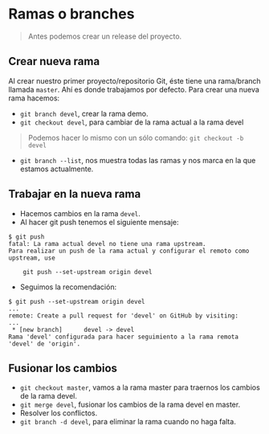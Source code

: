
# Ramas o branches

> Antes podemos crear un release del proyecto.

## Crear nueva rama

Al crear nuestro primer proyecto/repositorio Git, éste tiene una rama/branch llamada `master`. Ahí es donde trabajamos por defecto. Para crear una nueva rama hacemos:

* `git branch devel`, crear la rama demo.
* `git checkout devel`, para cambiar de la rama actual a la rama devel

> Podemos hacer lo mismo con un sólo comando: `git checkout -b devel`

* `git branch --list`, nos muestra todas las ramas y nos marca en la que estamos actualmente.

## Trabajar en la nueva rama

* Hacemos cambios en la rama `devel`.
* Al hacer git push tenemos el siguiente mensaje:
```
$ git push
fatal: La rama actual devel no tiene una rama upstream.
Para realizar un push de la rama actual y configurar el remoto como upstream, use

	git push --set-upstream origin devel
```
* Seguimos la recomendación:
```
$ git push --set-upstream origin devel
...
remote: Create a pull request for 'devel' on GitHub by visiting:
...
 * [new branch]      devel -> devel
Rama 'devel' configurada para hacer seguimiento a la rama remota 'devel' de 'origin'.
```

## Fusionar los cambios

* `git checkout master`, vamos a la rama master para traernos los cambios de la rama devel.
* `git merge devel`, fusionar los cambios de la rama devel en master.
* Resolver los conflictos.
* `git branch -d devel`, para eliminar la rama cuando no haga falta.
